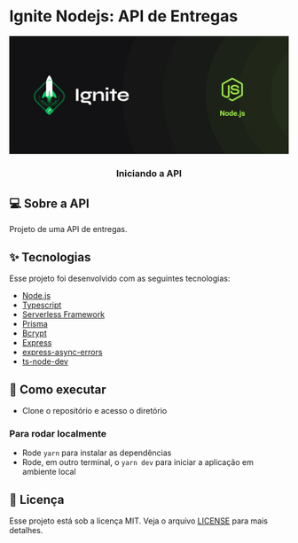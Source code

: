 # Ignite Nodejs: API de Entregas

![Logo do Markdown](./assets/ignite_node_capa.png)

<h3 align="center">
  Iniciando a API
</h3>

## :computer: Sobre a API

Projeto de uma API de entregas.

## ✨ Tecnologias

Esse projeto foi desenvolvido com as seguintes tecnologias:

- [Node.js](https://nodejs.org/en/)
- [Typescript](https://www.typescriptlang.org/)
- [Serverless Framework](serverless.com/)
- [Prisma](https://www.prisma.io/docs/reference/api-reference/command-reference/)
- [Bcrypt](https://www.npmjs.com/package/bcrypt/)
- [Express](http://expressjs.com/pt-br/)
- [express-async-errors](https://www.npmjs.com/package/express-async-errors/)
- [ts-node-dev](https://www.npmjs.com/package/ts-node-dev/)

## 🚀 Como executar

- Clone o repositório e acesso o diretório

### Para rodar localmente

- Rode `yarn` para instalar as dependências
- Rode, em outro terminal, o `yarn dev` para iniciar a aplicação em ambiente local

## 📄 Licença

Esse projeto está sob a licença MIT. Veja o arquivo [LICENSE](LICENSE.md) para mais detalhes.
